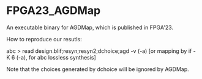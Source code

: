 # FPGA23_AGDMap
An executable binary for AGDMap, which is published in FPGA'23.

How to reproduce our resutls:

abc > read design.blif;resyn;resyn2;dchoice;agd -v (-a) [or mapping by if -K 6 (-a), for abc lossless synthesis]

Note that the choices generated by dchoice will be ignored by AGDMap. 
